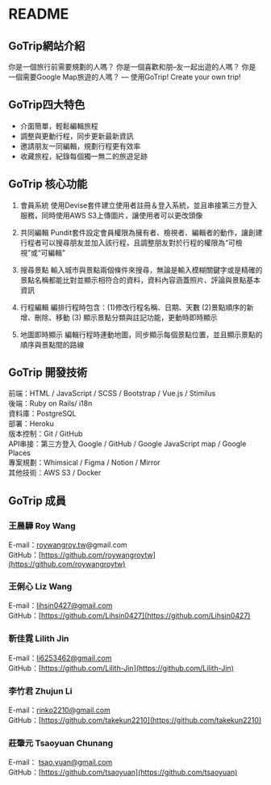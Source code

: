 # README

## GoTrip網站介紹

你是一個旅行前需要規劃的人嗎？
你是一個喜歡和朋–友一起出遊的人嗎？
你是一個需要Google Map旅遊的人嗎？
––
使用GoTrip! Create your own trip!


## GoTrip四大特色
- 介面簡單，輕鬆編輯旅程
- 調整與更動行程，同步更新最新資訊
- 邀請朋友一同編輯，規劃行程更有效率
- 收藏旅程，紀錄每個獨一無二的旅遊足跡

## GoTrip 核心功能

1. 會員系統
使用Devise套件建立使用者註冊＆登入系統，並且串接第三方登入服務，同時使用AWS S3上傳圖片，讓使用者可以更改頭像

2. 共同編輯
Pundit套件設定會員權限為擁有者、檢視者、編輯者的動作，讓創建行程者可以搜尋朋友並加入該行程，且調整朋友對於行程的權限為“可檢視”或“可編輯”
 
3. 搜尋景點
輸入城市與景點兩個條件來搜尋，無論是輸入模糊關鍵字或是精確的景點名稱都能比對並顯示相符合的資料，資料內容涵蓋照片、評論與景點基本資訊

4. 行程編輯
編排行程時包含：(1)修改行程名稱、日期、天數 (2)景點順序的新增、刪除、移動 (3) 顯示景點分類與註記功能，更動時即時顯示

5. 地圖即時顯示
編輯行程時連動地圖，同步顯示每個景點位置，並且顯示景點的順序與景點間的路線

## GoTrip 開發技術

前端：HTML / JavaScript / SCSS / Bootstrap / Vue.js / Stimilus<br />
後端：Ruby on Rails/ i18n<br />
資料庫：PostgreSQL<br />
部署：Heroku<br />
版本控制：Git / GitHub<br />
API串接：第三方登入 Google / GitHub / Google JavaScript map / Google Places<br />
專案規劃：Whimsical / Figma / Notion / Mirror<br />
其他技術：AWS S3 / Docker<br />

## GoTrip 成員

### 王晨驊 Roy Wang<br />
E-mail：[roywangroy.tw](http://roywangroy.tw/)@gmail.com<br />
GitHub：[https://github.com/roywangroytw](https://github.com/roywangroytw)

### 王俐心 Liz Wang<br />
E-mail：lihsin0427@gmail.com<br />
GitHub：[https://github.com/Lihsin0427](https://github.com/Lihsin0427)

### 靳佳霓 Lilith Jin<br />
E-mail：li6253462@gmail.com<br />
GitHub：[https://github.com/Lilith-Jin](https://github.com/Lilith-Jin)

### 李竹君 Zhujun Li<br />
E-mail：rinko2210@gmail.com<br />
GitHub：[https://github.com/takekun2210](https://github.com/takekun2210)

### 莊肇元 Tsaoyuan Chunang<br />
E-mail： [tsao.yuan@gmail.com](mailto:tsao.yuan@gmail.com)<br />
GitHub：[https://github.com/tsaoyuan](https://github.com/tsaoyuan)
